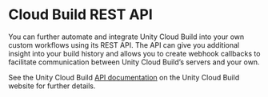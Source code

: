 # Cloud Build REST API

You can further automate and integrate Unity Cloud Build into your own custom workflows using its REST API. The API can give you additional insight into your build history and allows you to create webhook callbacks to facilitate communication between Unity Cloud Build’s servers and your own.

See the Unity Cloud Build [API documentation](https://build-api.cloud.unity3d.com/) on the Unity Cloud Build website for further details.